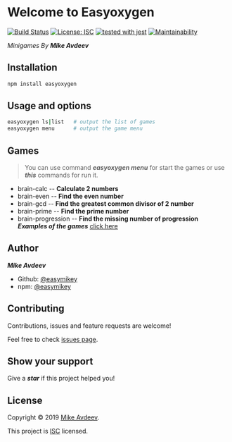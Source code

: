# Welcome to Easyoxygen 
[![Build Status](https://travis-ci.org/easymikey/easyoxygen.svg?branch=master)](https://travis-ci.org/easymikey/easyoxygen)[](https://codeclimate.com/github/easymikey/easyoxygen/maintainability)[](https://codeclimate.com/github/easymikey/easyoxygen/test_coverage) [![License: ISC](https://img.shields.io/badge/License-ISC-yellow.svg)](https://github.com/easymikey/easyoxygen/blob/master/LICENSE) [![tested with jest](https://img.shields.io/badge/tested_with-jest-99424f.svg)](https://github.com/facebook/jest) [![Maintainability](https://api.codeclimate.com/v1/badges/a57707f4879e048adcb5/maintainability)](https://codeclimate.com/github/easymikey/easyoxygen/maintainability)


 _Minigames By_ ***Mike Avdeev***



##  Installation

```bash
npm install easyoxygen
```

## Usage and options

```bash
easyoxygen ls|list   # output the list of games
easyoxygen menu      # output the game menu
```

##  Games  
> You can use command ***easyoxygen menu*** for start the games  or use ***this*** commands for run it.
* brain-calc --  **Calculate 2 numbers**
* brain-even -- **Find the even number**
* brain-gcd -- **Find the greatest common divisor of 2 number** 
* brain-prime -- **Find the prime number**
* brain-progression  -- **Find the missing number of progression**
***Examples of the games***    [click here](https://asciinema.org/a/261448)

## Author
_**Mike Avdeev**_
* Github: [@easymikey](https://github.com/easymikey)
* npm: [@easymikey](https://www.npmjs.com/~easymikey)

##  Contributing

Contributions, issues and feature requests are welcome!

Feel free to check [issues page](https://github.com/easymikey/easyoxygen/issues).

## Show your support

Give a _**star**_ if this project helped you!


##  License

Copyright © 2019 [Mike Avdeev](https://github.com/easymikey).

This project is [ISC](https://github.com/easymikey/easyoxygen/blob/master/LICENSE) licensed.